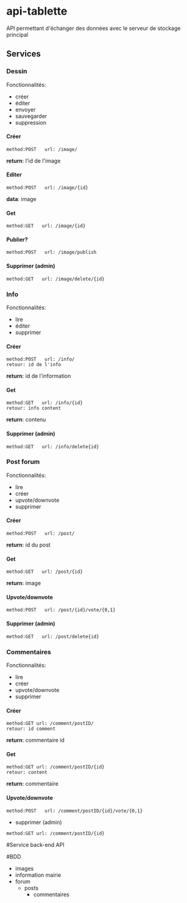 # api-tablette

API permettant d'échanger des données avec le serveur de stockage principal

## Services

### Dessin

Fonctionnalités:
  * créer
  * éditer
  * envoyer
  * sauvegarder
  * suppression

#### Créer
```
method:POST   url: /image/
```
**return**: l'id de l'image

#### Editer
```
method:POST   url: /image/{id}
```
**data**: image

#### Get
```
method:GET   url: /image/{id}
```

#### Publier?
```
method:POST   url: /image/publish
```

#### Supprimer (admin)
```
method:GET   url: /image/delete/{id}
```

### Info

Fonctionnalités:
  * lire
  * éditer
  * supprimer

#### Créer
```
method:POST   url: /info/
retour: id de l'info
```
**return**: id de l'information

#### Get
```
method:GET   url: /info/{id}
retour: info content
```
**return**: contenu

#### Supprimer (admin)
```
method:GET   url: /info/delete{id}
```

### Post forum

Fonctionnalités:
  * lire
  * créer
  * upvote/downvote
  * supprimer

#### Créer
```
method:POST   url: /post/
```
**return**: id du post

#### Get
```
method:GET   url: /post/{id}
```
**return**: image

#### Upvote/downvote
```
method:POST   url: /post/{id}/vote/{0,1}
```

#### Supprimer (admin)
```
method:GET   url: /post/delete{id}
```

### Commentaires

Fonctionnalités:
  * lire
  * créer
  * upvote/downvote
  * supprimer

#### Créer
```
method:GET url: /comment/postID/
retour: id comment
```
**return**: commentaire id

#### Get
```
method:GET url: /comment/postID/{id}
retour: content
```
**return**: commentaire

####  Upvote/downvote
```
method:POST   url: /comment/postID/{id}/vote/{0,1}
```

- supprimer (admin)
```
method:GET url: /comment/postID/{id}
```

#Service back-end API

#BDD

- images
- information mairie
- forum
  - posts
    - commentaires
